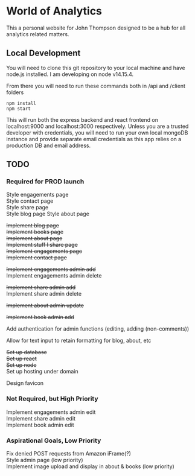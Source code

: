 # World of Analytics

This a personal website for John Thompson designed to be a hub for all analytics related matters.

## Local Development

You will need to clone this git repository to your local machine and have node.js installed. I am developing on node v14.15.4. 
  
From there you will need to run these commands both in /api and /client folders  
```
npm install
npm start
```
This will run both the express backend and react frontend on localhost:9000 and localhost:3000 respectively.
Unless you are a trusted developer with credentials, you will need to run your own local mongoDB instance and provide separate email credentials as this app relies on a production DB and email address.
  
## TODO

### Required for PROD launch  
Style engagements page  
Style contact page  
Style share page  
Style blog page 
Style about page   
  
~~Implement blog page~~  
~~Implement books page~~  
~~Implement about page~~  
~~Implement stuff I share page~~  
~~Implement engagements page~~  
~~Implement contact page~~  
  
~~Implement engagements admin add~~  
Implement engagements admin delete   
  
~~Implement share admin add~~  
Implement share admin delete  
  
~~Implement about admin update~~
  
~~Implement book admin add~~     
  
Add authentication for admin functions (editing, adding (non-comments))  
  
Allow for text input to retain formatting for blog, about, etc  
  
~~Set up database~~  
~~Set up react~~  
~~Set up node~~  
Set up hosting under domain  
  
Design favicon  

### Not Required, but High Priority

Implement engagements admin edit  
Implement share admin edit   
Implement book admin edit   
  
  
### Aspirational Goals, Low Priority
  
Fix denied POST requests from Amazon iFrame(?)  
Style admin page (low priority)    
Implement image upload and display in about & books (low priority)    
  